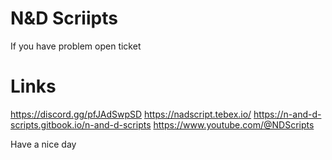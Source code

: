 # N&D Scriipts
If you have problem open ticket

# Links
https://discord.gg/pfJAdSwpSD
https://nadscript.tebex.io/
https://n-and-d-scripts.gitbook.io/n-and-d-scripts
https://www.youtube.com/@NDScripts


Have a nice day
